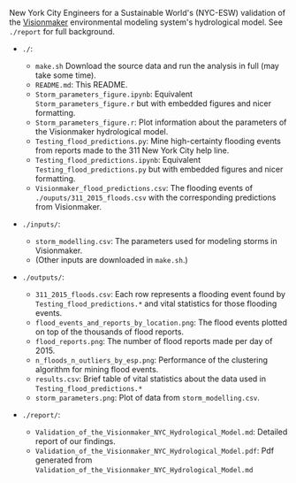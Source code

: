 New York City Engineers for a Sustainable World's (NYC-ESW) validation of the [Visionmaker](https://visionmaker.us/nyc/) environmental modeling system's hydrological model. See `./report` for full background.

- `./`:
    - `make.sh` Download the source data and run the analysis in full (may take some time).
    - `README.md`: This README.
    - `Storm_parameters_figure.ipynb`: Equivalent `Storm_parameters_figure.r` but with embedded figures and nicer formatting.
    - `Storm_parameters_figure.r`: Plot information about the parameters of the Visionmaker hydrological model.
    - `Testing_flood_predictions.py`: Mine high-certainty flooding events from reports made to the 311 New York City help line.
    - `Testing_flood_predictions.ipynb`: Equivalent `Testing_flood_predictions.py` but with embedded figures and nicer formatting.
    - `Visionmaker_flood_predictions.csv`: The flooding events of `./ouputs/311_2015_floods.csv` with the corresponding predictions from Visionmaker.

- `./inputs/`:
    - `storm_modelling.csv`: The parameters used for modeling storms in Visionmaker.
    - (Other inputs are downloaded in `make.sh`.)

- `./outputs/`:
    - `311_2015_floods.csv`: Each row represents a flooding event found by `Testing_flood_predictions.*` and vital statistics for those flooding events.
    - `flood_events_and_reports_by_location.png`: The flood events plotted on top of the thousands of flood reports.
    - `flood_reports.png`: The number of flood reports made per day of 2015.
    - `n_floods_n_outliers_by_esp.png`: Performance of the clustering algorithm for mining flood events.
    - `results.csv`:  Brief table of vital statistics about the data used in `Testing_flood_predictions.*`
    - `storm_parameters.png`: Plot of data from `storm_modelling.csv`.

- `./report/`:
    - `Validation_of_the_Visionmaker_NYC_Hydrological_Model.md`: Detailed report of our findings.
    - `Validation_of_the_Visionmaker_NYC_Hydrological_Model.pdf`:  Pdf generated from `Validation_of_the_Visionmaker_NYC_Hydrological_Model.md`
